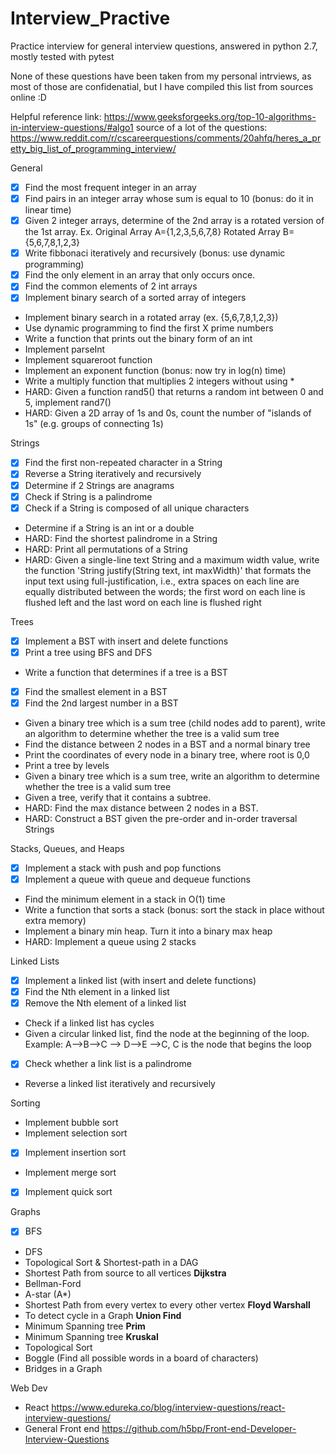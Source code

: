 # Interview_Practive
Practice interview for general interview questions, answered in python 2.7, mostly tested with pytest

None of these questions have been taken from my personal intrviews, as most of those are confidenatial, but I have compiled this list from sources online :D

Helpful reference link: https://www.geeksforgeeks.org/top-10-algorithms-in-interview-questions/#algo1
source of a lot of the questions: https://www.reddit.com/r/cscareerquestions/comments/20ahfq/heres_a_pretty_big_list_of_programming_interview/



General
- [x] Find the most frequent integer in an array 
- [x] Find pairs in an integer array whose sum is equal to 10 (bonus: do it in linear time) 
- [x] Given 2 integer arrays, determine of the 2nd array is a rotated version of the 1st array. Ex. Original Array A={1,2,3,5,6,7,8} Rotated Array B={5,6,7,8,1,2,3}
- [x] Write fibbonaci iteratively and recursively (bonus: use dynamic programming)
- [x] Find the only element in an array that only occurs once.
- [x] Find the common elements of 2 int arrays
- [x] Implement binary search of a sorted array of integers
* Implement binary search in a rotated array (ex. {5,6,7,8,1,2,3})
* Use dynamic programming to find the first X prime numbers
* Write a function that prints out the binary form of an int
* Implement parseInt
* Implement squareroot function
* Implement an exponent function (bonus: now try in log(n) time)
* Write a multiply function that multiplies 2 integers without using *
* HARD: Given a function rand5() that returns a random int between 0 and 5, implement rand7()
* HARD: Given a 2D array of 1s and 0s, count the number of "islands of 1s" (e.g. groups of connecting 1s)


Strings
- [x] Find the first non-repeated character in a String
- [x] Reverse a String iteratively and recursively
- [x] Determine if 2 Strings are anagrams
- [x] Check if String is a palindrome
- [x] Check if a String is composed of all unique characters
* Determine if a String is an int or a double
* HARD: Find the shortest palindrome in a String
* HARD: Print all permutations of a String
* HARD: Given a single-line text String and a maximum width value, write the function 'String justify(String text, int maxWidth)' that formats the input text using full-justification, i.e., extra spaces on each line are equally distributed between the words; the first word on each line is flushed left and the last word on each line is flushed right


Trees
- [x] Implement a BST with insert and delete functions
- [x] Print a tree using BFS and DFS
* Write a function that determines if a tree is a BST
- [x] Find the smallest element in a BST
- [x] Find the 2nd largest number in a BST
* Given a binary tree which is a sum tree (child nodes add to parent), write an algorithm to determine whether the tree is a valid sum tree
* Find the distance between 2 nodes in a BST and a normal binary tree
* Print the coordinates of every node in a binary tree, where root is 0,0
* Print a tree by levels
* Given a binary tree which is a sum tree, write an algorithm to determine whether the tree is a valid sum tree
* Given a tree, verify that it contains a subtree.
* HARD: Find the max distance between 2 nodes in a BST.
* HARD: Construct a BST given the pre-order and in-order traversal Strings


Stacks, Queues, and Heaps
- [x] Implement a stack with push and pop functions
- [x] Implement a queue with queue and dequeue functions
* Find the minimum element in a stack in O(1) time
* Write a function that sorts a stack (bonus: sort the stack in place without extra memory)
* Implement a binary min heap. Turn it into a binary max heap
* HARD: Implement a queue using 2 stacks


Linked Lists
- [x] Implement a linked list (with insert and delete functions)
- [x] Find the Nth element in a linked list
- [x] Remove the Nth element of a linked list
* Check if a linked list has cycles
* Given a circular linked list, find the node at the beginning of the loop. Example: A-->B-->C --> D-->E -->C, C is the node that begins the loop
- [x] Check whether a link list is a palindrome
* Reverse a linked list iteratively and recursively


Sorting
* Implement bubble sort
* Implement selection sort
- [x] Implement insertion sort
* Implement merge sort
- [x] Implement quick sort

Graphs
- [x] BFS
* DFS
* Topological Sort & Shortest-path in a DAG
* Shortest Path from source to all vertices **Dijkstra** 
* Bellman-Ford
* A-star (A*)
* Shortest Path from every vertex to every other vertex **Floyd Warshall**
* To detect cycle in a Graph **Union Find**
*  Minimum Spanning tree **Prim** 
* Minimum Spanning tree **Kruskal** 
* Topological Sort
* Boggle (Find all possible words in a board of characters)
* Bridges in a Graph

Web Dev
- React
 https://www.edureka.co/blog/interview-questions/react-interview-questions/
 - General Front end
 https://github.com/h5bp/Front-end-Developer-Interview-Questions
